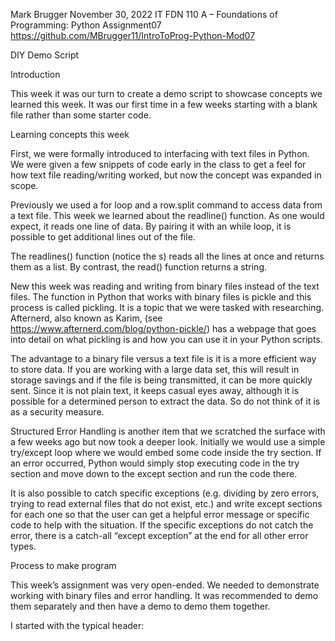 Mark Brugger
November 30, 2022
IT FDN 110 A – Foundations of Programming: Python
Assignment07
https://github.com/MBrugger11/IntroToProg-Python-Mod07


DIY Demo Script

Introduction

This week it was our turn to create a demo script to showcase concepts we learned this week.  It was our first time in a few weeks starting with a blank file rather than some starter code.

Learning concepts this week

First, we were formally introduced to interfacing with text files in Python.  We were given a few snippets of code early in the class to get a feel for how text file reading/writing worked, but now the concept was expanded in scope.

Previously we used a for loop and a row.split command to access data from a text file.  This week we learned about the readline() function.  As one would expect, it reads one line of data.  By pairing it with an while loop, it is possible to get additional lines out of the file.

The readlines() function (notice the s) reads all the lines at once and returns them as a list.  By contrast, the read() function returns a string.

New this week was reading and writing from binary files instead of the text files.  The function in Python that works with binary files is pickle and this process is called pickling.  It is a topic that we were tasked with researching.  Afternerd, also known as Karim, (see https://www.afternerd.com/blog/python-pickle/) has a webpage that goes into detail on what pickling is and how you can use it in your Python scripts.

The advantage to a binary file versus a text file is it is a more efficient way to store data.  If you are working with a large data set, this will result in storage savings and if the file is being transmitted, it can be more quickly sent.  Since it is not plain text, it keeps casual eyes away, although it is possible for a determined person to extract the data.  So do not think of it is as a security measure.

Structured Error Handling is another item that we scratched the surface with a few weeks ago but now took a deeper look.  Initially we would use a simple try/except loop where we would embed some code inside the try section.  If an error occurred, Python would simply stop executing code in the try section and move down to the except section and run the code there.

It is also possible to catch specific exceptions (e.g. dividing by zero errors, trying to read external files that do not exist, etc.) and write except sections for each one so that the user can get a helpful error message or specific code to help with the situation.  If the specific exceptions do not catch the error, there is a catch-all “except exception” at the end for all other error types.

Process to make program

This week’s assignment was very open-ended.  We needed to demonstrate working with binary files and error handling.  It was recommended to demo them separately and then have a demo to demo them together.

I started with the typical header:
